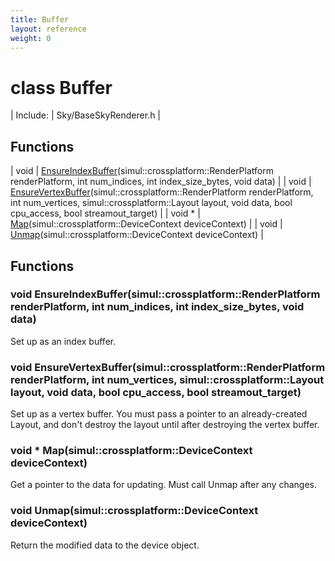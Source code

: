 ```yaml
---
title: Buffer
layout: reference
weight: 0
---
```

class Buffer
===

| Include: | Sky/BaseSkyRenderer.h |



Functions
---

| void | [EnsureIndexBuffer](#EnsureIndexBuffer)(simul::crossplatform::RenderPlatform renderPlatform, int num_indices, int index_size_bytes, void data) |
| void | [EnsureVertexBuffer](#EnsureVertexBuffer)(simul::crossplatform::RenderPlatform renderPlatform, int num_vertices, simul::crossplatform::Layout layout, void data, bool cpu_access, bool streamout_target) |
| void * | [Map](#Map)(simul::crossplatform::DeviceContext deviceContext) |
| void | [Unmap](#Unmap)(simul::crossplatform::DeviceContext deviceContext) |


Functions
---
<a name="EnsureIndexBuffer"></a>
### void EnsureIndexBuffer(simul::crossplatform::RenderPlatform renderPlatform, int num_indices, int index_size_bytes, void data)
Set up as an index buffer.
<a name="EnsureVertexBuffer"></a>
### void EnsureVertexBuffer(simul::crossplatform::RenderPlatform renderPlatform, int num_vertices, simul::crossplatform::Layout layout, void data, bool cpu_access, bool streamout_target)
Set up as a vertex buffer. You must pass a pointer to an already-created Layout, and don't destroy the layout until after destroying the vertex buffer.
<a name="Map"></a>
### void * Map(simul::crossplatform::DeviceContext deviceContext)
Get a pointer to the data for updating. Must call Unmap after any changes.
<a name="Unmap"></a>
### void Unmap(simul::crossplatform::DeviceContext deviceContext)
Return the modified data to the device object.
